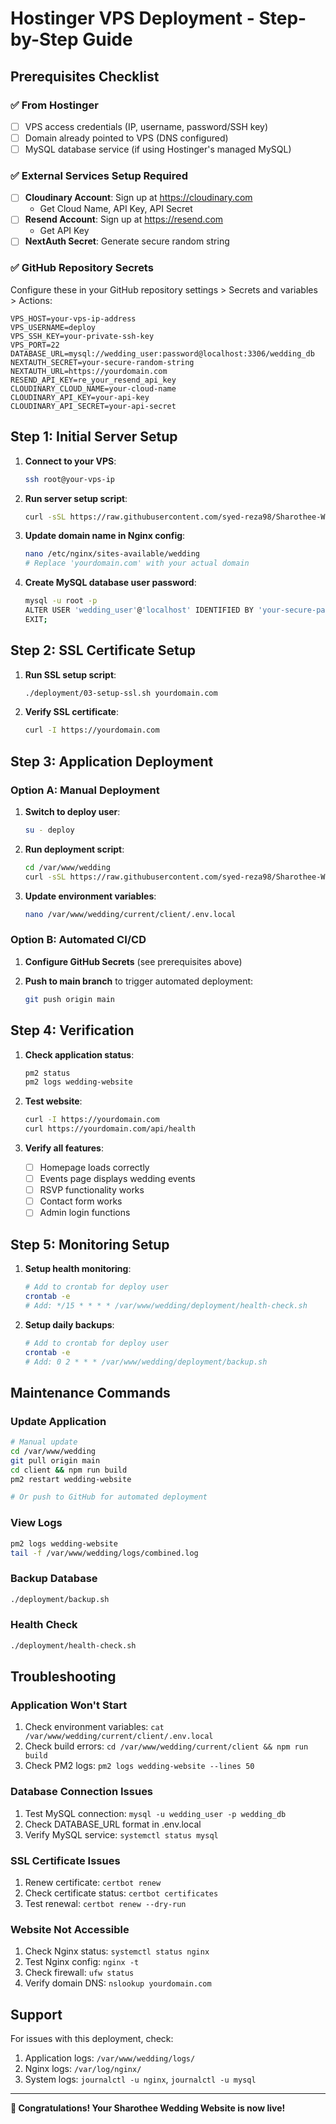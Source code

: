 # Hostinger VPS Deployment - Step-by-Step Guide

## Prerequisites Checklist

### ✅ From Hostinger
- [ ] VPS access credentials (IP, username, password/SSH key)
- [ ] Domain already pointed to VPS (DNS configured)
- [ ] MySQL database service (if using Hostinger's managed MySQL)

### ✅ External Services Setup Required
- [ ] **Cloudinary Account**: Sign up at https://cloudinary.com
  - Get Cloud Name, API Key, API Secret
- [ ] **Resend Account**: Sign up at https://resend.com  
  - Get API Key
- [ ] **NextAuth Secret**: Generate secure random string

### ✅ GitHub Repository Secrets
Configure these in your GitHub repository settings > Secrets and variables > Actions:

```
VPS_HOST=your-vps-ip-address
VPS_USERNAME=deploy
VPS_SSH_KEY=your-private-ssh-key
VPS_PORT=22
DATABASE_URL=mysql://wedding_user:password@localhost:3306/wedding_db
NEXTAUTH_SECRET=your-secure-random-string
NEXTAUTH_URL=https://yourdomain.com
RESEND_API_KEY=re_your_resend_api_key
CLOUDINARY_CLOUD_NAME=your-cloud-name
CLOUDINARY_API_KEY=your-api-key
CLOUDINARY_API_SECRET=your-api-secret
```

## Step 1: Initial Server Setup

1. **Connect to your VPS**:
   ```bash
   ssh root@your-vps-ip
   ```

2. **Run server setup script**:
   ```bash
   curl -sSL https://raw.githubusercontent.com/syed-reza98/Sharothee-Wedding/main/deployment/01-server-setup.sh | bash
   ```

3. **Update domain name in Nginx config**:
   ```bash
   nano /etc/nginx/sites-available/wedding
   # Replace 'yourdomain.com' with your actual domain
   ```

4. **Create MySQL database user password**:
   ```bash
   mysql -u root -p
   ALTER USER 'wedding_user'@'localhost' IDENTIFIED BY 'your-secure-password';
   EXIT;
   ```

## Step 2: SSL Certificate Setup

1. **Run SSL setup script**:
   ```bash
   ./deployment/03-setup-ssl.sh yourdomain.com
   ```

2. **Verify SSL certificate**:
   ```bash
   curl -I https://yourdomain.com
   ```

## Step 3: Application Deployment

### Option A: Manual Deployment

1. **Switch to deploy user**:
   ```bash
   su - deploy
   ```

2. **Run deployment script**:
   ```bash
   cd /var/www/wedding
   curl -sSL https://raw.githubusercontent.com/syed-reza98/Sharothee-Wedding/main/deployment/02-deploy-app.sh | bash
   ```

3. **Update environment variables**:
   ```bash
   nano /var/www/wedding/current/client/.env.local
   ```

### Option B: Automated CI/CD

1. **Configure GitHub Secrets** (see prerequisites above)

2. **Push to main branch** to trigger automated deployment:
   ```bash
   git push origin main
   ```

## Step 4: Verification

1. **Check application status**:
   ```bash
   pm2 status
   pm2 logs wedding-website
   ```

2. **Test website**:
   ```bash
   curl -I https://yourdomain.com
   curl https://yourdomain.com/api/health
   ```

3. **Verify all features**:
   - [ ] Homepage loads correctly
   - [ ] Events page displays wedding events
   - [ ] RSVP functionality works
   - [ ] Contact form works
   - [ ] Admin login functions

## Step 5: Monitoring Setup

1. **Setup health monitoring**:
   ```bash
   # Add to crontab for deploy user
   crontab -e
   # Add: */15 * * * * /var/www/wedding/deployment/health-check.sh
   ```

2. **Setup daily backups**:
   ```bash
   # Add to crontab for deploy user  
   crontab -e
   # Add: 0 2 * * * /var/www/wedding/deployment/backup.sh
   ```

## Maintenance Commands

### Update Application
```bash
# Manual update
cd /var/www/wedding
git pull origin main
cd client && npm run build
pm2 restart wedding-website

# Or push to GitHub for automated deployment
```

### View Logs
```bash
pm2 logs wedding-website
tail -f /var/www/wedding/logs/combined.log
```

### Backup Database
```bash
./deployment/backup.sh
```

### Health Check
```bash
./deployment/health-check.sh
```

## Troubleshooting

### Application Won't Start
1. Check environment variables: `cat /var/www/wedding/current/client/.env.local`
2. Check build errors: `cd /var/www/wedding/current/client && npm run build`
3. Check PM2 logs: `pm2 logs wedding-website --lines 50`

### Database Connection Issues
1. Test MySQL connection: `mysql -u wedding_user -p wedding_db`
2. Check DATABASE_URL format in .env.local
3. Verify MySQL service: `systemctl status mysql`

### SSL Certificate Issues
1. Renew certificate: `certbot renew`
2. Check certificate status: `certbot certificates`
3. Test renewal: `certbot renew --dry-run`

### Website Not Accessible
1. Check Nginx status: `systemctl status nginx`
2. Test Nginx config: `nginx -t`
3. Check firewall: `ufw status`
4. Verify domain DNS: `nslookup yourdomain.com`

## Support

For issues with this deployment, check:
1. Application logs: `/var/www/wedding/logs/`
2. Nginx logs: `/var/log/nginx/`
3. System logs: `journalctl -u nginx`, `journalctl -u mysql`

---

**🎉 Congratulations! Your Sharothee Wedding Website is now live!**